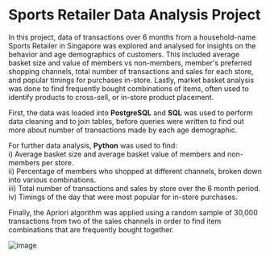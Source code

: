 # Sports Retailer Data Analysis Project
In this project, data of transactions over 6 months from a household-name Sports Retailer in Singapore was explored and analysed for insights on the behavior and age demographics of customers. This included average basket size and value of members vs non-members, member's preferred shopping channels, total number of transactions and sales for each store, and popular timings for purchases in-store. Lastly, market basket analysis was done to find frequently bought combinations of items, often used to identify products to cross-sell, or in-store product placement.

First, the data was loaded into <b>PostgreSQL</b> and <b>SQL</b> was used to perform data cleaning and to join tables, before queries were written to find out more about number of transactions made by each age demographic.

For further data analysis, <b>Python</b> was used to find:<br>
i) Average basket size and average basket value of members and non-members per store. <br>
ii) Percentage of members who shopped at different channels, broken down into various combinations. <br>
iii) Total number of transactions and sales by store over the 6 month period. <br>
iv) Timings of the day that were most popular for in-store purchases.
<br>

Finally, the Apriori algorithm was applied using a random sample of 30,000 transactions from two of the sales channels in order to find item combinations that are frequently bought together.

![image](https://github.com/Montichiari/Sports-Retailer-Project/assets/124030799/1ee5445d-778f-4953-9339-88abaa3de53c)
